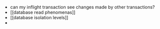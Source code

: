 - can my inflight transaction see changes made by other transactions?
- [[database read phenomenas]]
- [[database isolation levels]]
-